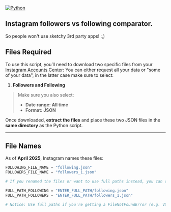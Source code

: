 [![Python](https://img.shields.io/badge/Python-3.9.5-blue.svg)](https://www.python.org/)

## Instagram followers vs following comparator.
So people won't use sketchy 3rd party apps! :,)

## Files Required

To use this script, you’ll need to download two specific files from your [Instagram Accounts Center](https://accountscenter.instagram.com/info_and_permissions/dyi/):
You can either request all your data or "some of your data", in the latter case make sure to select:
1. **Followers and Following**


> Make sure you also select:
> - **Date range: All time**
> - **Format: JSON**

Once downloaded, **extract the files** and place these two JSON files in the **same directory** as the Python script.

---

##  File Names

As of **April 2025**, Instagram names these files:

```python
FOLLOWING_FILE_NAME = "following.json"
FOLLOWERS_FILE_NAME = "followers_1.json"

# If you renamed the files or want to use full paths instead, you can customize:

FULL_PATH_FOLLOWING = "ENTER_FULL_PATH/following.json"
FULL_PATH_FOLLOWERS = "ENTER_FULL_PATH/followers_1.json"

# Notice: Use full paths if you're getting a FileNotFoundError (e.g. VSCode not running the script from the actual script location).
